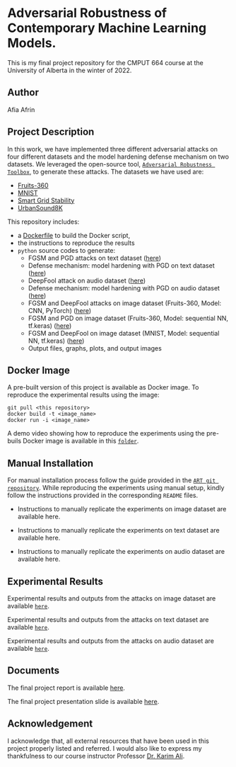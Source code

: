 # Adversarial Robustness of Contemporary Machine Learning Models.

This is my final project repository for the CMPUT 664 course at the University of Alberta in the winter of 2022. 

## Author
Afia Afrin

## Project Description

In this work, we have implemented three different adversarial attacks on four different datasets and the model hardening defense mechanism on two datasets. We leveraged the open-source tool, [`Adversarial Robustness Toolbox`](https://github.com/Trusted-AI/adversarial-robustness-toolbox), to generate these attacks. The datasets we have used are:

* [Fruits-360](https://www.kaggle.com/datasets/moltean/fruits)
* [MNIST](https://ieeexplore.ieee.org/abstract/document/6296535?casa_token=fGZ6RD4tMY0AAAAA:0JP1BDQ-5Ga4YMc2Vnlg7e5hhUC1iTMPWJW6E3EGzFDYBgYH1xfICUwDcEwUhd0JvdVHZJ3y)
* [Smart Grid Stability](https://www.kaggle.com/datasets/pcbreviglieri/smart-grid-stability)
* [UrbanSound8K](https://www.kaggle.com/datasets/chrisfilo/urbansound8k)

This repository includes:

* a [Dockerfile](https://github.com/afrin-afia/adversarial-robustness-toolbox/blob/main/Dockerfile) to build the Docker script,
* the instructions to reproduce the results
* `python` source codes to generate:
  * FGSM and PGD attacks on text dataset ([here](https://github.com/afrin-afia/adversarial-robustness-toolbox/blob/main/sgrid/src/fgsm_pgd_text_data.py))
  * Defense mechanism: model hardening with PGD on text dataset ([here](https://github.com/afrin-afia/adversarial-robustness-toolbox/blob/main/sgrid/src/model_hardening_text_data.py))
  * DeepFool attack on audio dataset ([here](https://github.com/afrin-afia/adversarial-robustness-toolbox/blob/main/urbansound/src/deepfool_audio_data_multiclass.py))
  * Defense mechanism: model hardening with PGD on audio dataset ([here](https://github.com/afrin-afia/adversarial-robustness-toolbox/blob/main/urbansound/src/model_hardening_audio_data.py))
  * FGSM and DeepFool attacks on image dataset (Fruits-360, Model: CNN, PyTorch) ([here](https://github.com/afrin-afia/adversarial-robustness-toolbox/blob/main/fruits/src/attacks_on_pytorch.py))
  * FGSM and PGD on image dataset (Fruits-360, Model: sequential NN, tf.keras) ([here](https://github.com/afrin-afia/adversarial-robustness-toolbox/blob/main/fruits/src/fruits.py))
  * FGSM and DeepFool on image dataset (MNIST, Model: sequential NN, tf.keras) ([here](https://github.com/afrin-afia/adversarial-robustness-toolbox/blob/main/fruits/src/mnist.py))
  * Output files, graphs, plots, and output images

## Docker Image
A pre-built version of this project is available as Docker image. To reproduce the experimental results using the image:
```
git pull <this repository>
docker build -t <image_name>
docker run -i <image_name>
```

A demo video showing how to reproduce the experiments using the pre-buils Docker image is available in this [`folder`](https://github.com/afrin-afia/adversarial-robustness-toolbox/tree/main/demo%20video-%20reproducing%20results). 

## Manual Installation
For manual installation process follow the guide provided in the [`ART git repository`](https://github.com/Trusted-AI/adversarial-robustness-toolbox/wiki/Get-Started#setup). While reproducing the experiments using manual setup, kindly follow the instructions provided in the corresponding `README` files. 

* Instructions to manually replicate the experiments on image dataset are available here.

* Instructions to manually replicate the experiments on text dataset are available here.

* Instructions to manually replicate the experiments on audio dataset are available here.


## Experimental Results
Experimental results and outputs from the attacks on image dataset are available [`here`](https://github.com/afrin-afia/adversarial-robustness-toolbox/tree/main/fruits/inputOutput).

Experimental results and outputs from the attacks on text dataset are available [`here`](https://github.com/afrin-afia/adversarial-robustness-toolbox/tree/main/sgrid/outs).

Experimental results and outputs from the attacks on audio dataset are available [`here`](https://github.com/afrin-afia/adversarial-robustness-toolbox/tree/main/urbansound/outs).

## Documents
The final project report is available [here]().

The final project presentation slide is available [here]().

## Acknowledgement
I acknowledge that, all external resources that have been used in this project properly listed and referred. I would also like to express my thankfulness to our course instructor Professor [Dr. Karim Ali](https://karimali.ca/). 

